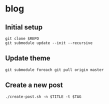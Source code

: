 # blog

## Initial setup
```
git clone $REPO
git submodule update --init --recursive
```

## Update theme
```
git submodule foreach git pull origin master
```

## Create a new post
```
./create-post.sh -n $TITLE -t $TAG
```
